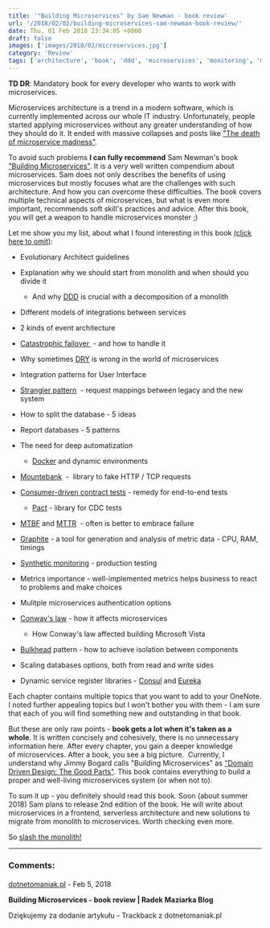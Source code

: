 ```yaml
---
title: '"Building Microservices" by Sam Newman - book review'
url: '/2018/02/02/building-microservices-sam-newman-book-review/'
date: Thu, 01 Feb 2018 23:34:05 +0000
draft: false
images: ['images/2018/02/microservices.jpg']
category: 'Review'
tags: ['architecture', 'book', 'ddd', 'microservices', 'monitoring', 'monolith', 'review', 'SOA']
---
```


**TD DR**: Mandatory book for every developer who wants to work with microservices.

Microservices architecture is a trend in a modern software, which is currently implemented across our whole IT industry. Unfortunately, people started applying microservices without any greater understanding of how they should do it. It ended with massive collapses and posts like ["The death of microservice madness"](http://www.dwmkerr.com/the-death-of-microservice-madness-in-2018/).

To avoid such problems **I can fully recommend** Sam Newman's book ["Building Microservices"](http://shop.oreilly.com/product/0636920033158.do). It is a very well written compendium about microservices. Sam does not only describes the benefits of using microservices but mostly focuses what are the challenges with such architecture. And how you can overcome these difficulties. The book covers multiple technical aspects of microservices, but what is even more important, recommends soft skill's practices and advice. After this book, you will get a weapon to handle microservices monster ;)

Let me show you my list, about what I found interesting in this book [(click here to omit)](#list-end):

 *   Evolutionary Architect guidelines
 *   Explanation why we should start from monolith and when should you divide it
    
     *   And why [DDD](https://en.wikipedia.org/wiki/Domain-driven_design) is crucial with a decomposition of a monolith
    
 *   Different models of integrations between services
 *   2 kinds of event architecture
 *   [Catastrophic failover ](https://martinfowler.com/bliki/CatastrophicFailover.html) - and how to handle it
 *   Why sometimes [DRY](https://en.wikipedia.org/wiki/Don%27t_repeat_yourself) is wrong in the world of microservices
 *   Integration patterns for User Interface
 *   [Strangler pattern](https://docs.microsoft.com/en-us/azure/architecture/patterns/strangler)  - request mappings between legacy and the new system
 *   How to split the database - 5 ideas
 *   Report databases - 5 patterns
 *   The need for deep automatization
    
     *   [Docker](https://www.docker.com/) and dynamic environments
    
 *   [Mountebank](http://www.mbtest.org/)  -  library to fake HTTP / TCP requests
 *   [Consumer-driven contract tests](https://martinfowler.com/articles/consumerDrivenContracts.html) \- remedy for end-to-end tests
    
     *   [Pact](https://docs.pact.io/) \- library for CDC tests
    
 *   [MTBF](https://en.wikipedia.org/wiki/Mean_time_between_failures) and [MTTR](https://en.wikipedia.org/wiki/Mean_time_to_repair)  - often is better to embrace failure
 *   [Graphite](https://graphiteapp.org/) \- a tool for generation and analysis of metric data - CPU, RAM, timings
 *   [Synthetic monitoring](https://martinfowler.com/bliki/SyntheticMonitoring.html) - production testing
 *   Metrics importance - well-implemented metrics helps business to react to problems and make choices
 *   Mulitple microservices authentication options
 *   [Conway's law](https://en.wikipedia.org/wiki/Conway%27s_law) - how it affects microservices
    
     *   How Conway's law affected building Microsoft Vista
    
 *   [Bulkhead](https://docs.microsoft.com/en-us/azure/architecture/patterns/bulkhead) pattern - how to achieve isolation between components
 *   Scaling databases options, both from read and write sides
 *   Dynamic service register libraries - [Consul](https://www.consul.io/) and [Eureka](https://github.com/Netflix/eureka)

Each chapter contains multiple topics that you want to add to your OneNote. I noted further appealing topics but I won't bother you with them - I am sure that each of you will find something new and outstanding in that book.

But these are only raw points - **book gets a lot when it's taken as a whole**. It is written concisely and cohesively, there is no unnecessary information here. After every chapter, you gain a deeper knowledge of microservices. After a book, you see a big picture.  Currently, I understand why Jimmy Bogard calls "Building Microservices" as ["Domain Driven Design: The Good Parts"](https://www.youtube.com/watch?v=lsmtWqcAj0E&feature=youtu.be&t=45m0s). This book contains everything to build a proper and well-living microservices system (or when not to).

To sum it up - you definitely should read this book. Soon (about summer 2018) Sam plans to release 2nd edition of the book. He will write about microservices in a frontend, serverless architecture and new solutions to migrate from monolith to microservices. Worth checking even more.

So [slash the monolith!](/images/2018/02/slash-the-monolith.jpg)

---
### Comments:
#### 
[dotnetomaniak.pl](https://dotnetomaniak.pl/Building-Microservices-book-review-Radek-Maziarka-Blog "") - <time datetime="2018-02-02 09:03:39">Feb 5, 2018</time>

**Building Microservices - book review | Radek Maziarka Blog**

Dziękujemy za dodanie artykułu - Trackback z dotnetomaniak.pl
